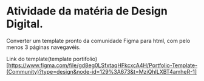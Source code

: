 # Atividade da matéria de Design Digital.

Converter um template pronto da comunidade Figma para html, com pelo menos 3 páginas navegavéis.

Link do template(template portifolio)[https://www.figma.com/file/gd8eg0LSfxtaqHFkcxcA4H/Portfolio-Template-(Community)?type=design&node-id=129%3A673&t=MziQhILXBT4amheR-1] 


